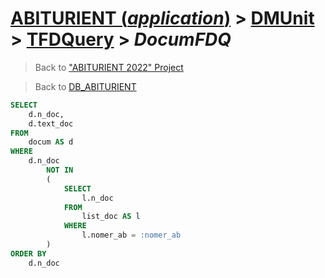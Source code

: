 # [ABITURIENT (*application*)](../../app_abiturient_2022.md) > [DMUnit](../DMUnit.md) > [TFDQuery](TDFQuery.md) > *DocumFDQ*

> Back to ["ABITURIENT 2022" Project](/README.md)

> Back to [DB_ABITURIENT](../../../db/db_abiturient_2022.md)

```sql
SELECT
    d.n_doc,
    d.text_doc
FROM
    docum AS d
WHERE
    d.n_doc
        NOT IN
        (
            SELECT
                l.n_doc
            FROM
                list_doc AS l
            WHERE
                l.nomer_ab = :nomer_ab
        )
ORDER BY
    d.n_doc
```